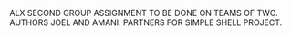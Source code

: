 ALX SECOND GROUP ASSIGNMENT TO BE DONE ON TEAMS OF TWO.
AUTHORS JOEL AND AMANI.
PARTNERS FOR SIMPLE SHELL PROJECT.
